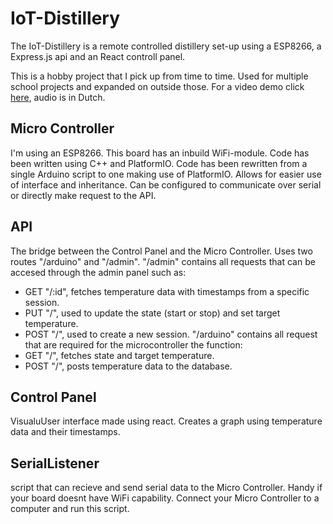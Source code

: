# IoT-Distillery
The IoT-Distillery is a remote controlled distillery set-up using a ESP8266, a Express.js api and an React controll panel.

This is a hobby project that I pick up from time to time. Used for multiple school projects and expanded on outside those. For a video demo click [here](https://youtu.be/6Cbey2tjaiA), audio is in Dutch.

## Micro Controller
I'm using an ESP8266. This board has an inbuild WiFi-module. Code has been written using C++ and PlatformIO. Code has been rewritten from a single Arduino script to one making use of PlatformIO. Allows for easier use of interface and inheritance. Can be configured to communicate over serial or directly make request to the API.

## API
The bridge between the Control Panel and the Micro Controller. Uses two routes "/arduino" and "/admin". "/admin" contains all requests that can be accesed through the admin panel such as:
- GET "/:id", fetches temperature data with timestamps from a specific session.
- PUT "/", used to update the state (start or stop) and set target temperature.
- POST "/", used to create a new session.
"/arduino" contains all request that are required for the microcontroller the function:
- GET "/", fetches state and target temperature.
- POST "/", posts temperature data to the database.

## Control Panel
VisualuUser interface made using react. Creates a graph using temperature data and their timestamps.

## SerialListener
script that can recieve and send serial data to the Micro Controller. Handy if your board doesnt have WiFi capability. Connect your Micro Controller to a computer and run this script.
